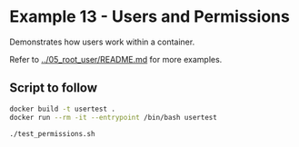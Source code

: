# Example 13 - Users and Permissions
Demonstrates how users work within a container. 

Refer to [../05_root_user/README.md](../05_root_user/README.md) for more examples.  

## Script to follow

```sh
docker build -t usertest .
docker run --rm -it --entrypoint /bin/bash usertest
```

```sh
./test_permissions.sh 
```